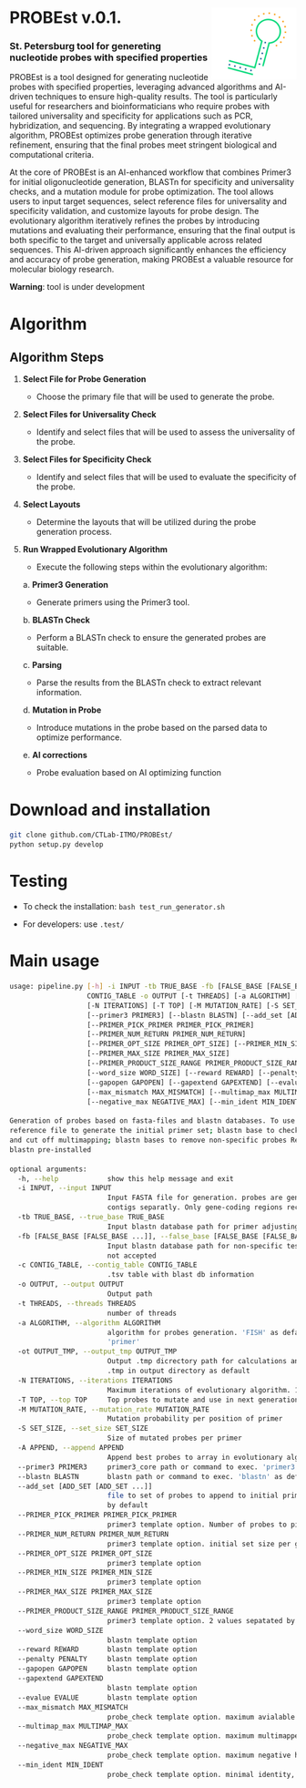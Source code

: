 # PROBEst v.0.1. <a href=""><img src="img/probest_logo.jpg" align="right" width="150" ></a> 
### St. Petersburg tool for genereting nucleotide probes with specified properties

PROBEst is a tool designed for generating nucleotide probes with specified properties, leveraging advanced algorithms and AI-driven techniques to ensure high-quality results. The tool is particularly useful for researchers and bioinformaticians who require probes with tailored universality and specificity for applications such as PCR, hybridization, and sequencing. By integrating a wrapped evolutionary algorithm, PROBEst optimizes probe generation through iterative refinement, ensuring that the final probes meet stringent biological and computational criteria.

At the core of PROBEst is an AI-enhanced workflow that combines Primer3 for initial oligonucleotide generation, BLASTn for specificity and universality checks, and a mutation module for probe optimization. The tool allows users to input target sequences, select reference files for universality and specificity validation, and customize layouts for probe design. The evolutionary algorithm iteratively refines the probes by introducing mutations and evaluating their performance, ensuring that the final output is both specific to the target and universally applicable across related sequences. This AI-driven approach significantly enhances the efficiency and accuracy of probe generation, making PROBEst a valuable resource for molecular biology research.

**Warning**: tool is under development

# Algorithm

## Algorithm Steps

1. **Select File for Probe Generation**
   - Choose the primary file that will be used to generate the probe.

2. **Select Files for Universality Check**
   - Identify and select files that will be used to assess the universality of the probe.

3. **Select Files for Specificity Check**
   - Identify and select files that will be used to evaluate the specificity of the probe.

4. **Select Layouts**
   - Determine the layouts that will be utilized during the probe generation process.

5. **Run Wrapped Evolutionary Algorithm**
   - Execute the following steps within the evolutionary algorithm:
   
   a. **Primer3 Generation**
      - Generate primers using the Primer3 tool.
      
   b. **BLASTn Check**
      - Perform a BLASTn check to ensure the generated probes are suitable.
      
   c. **Parsing**
      - Parse the results from the BLASTn check to extract relevant information.
      
   d. **Mutation in Probe**
      - Introduce mutations in the probe based on the parsed data to optimize performance.
  
   e. **AI corrections**
      - Probe evaluation based on AI optimizing function


# Download and installation

```bash
git clone github.com/CTLab-ITMO/PROBEst/
python setup.py develop
```

# Testing

- To check the installation: `bash test_run_generator.sh`

- For developers: use `.test/`

# Main usage

```bash
usage: pipeline.py [-h] -i INPUT -tb TRUE_BASE -fb [FALSE_BASE [FALSE_BASE ...]] -c
                   CONTIG_TABLE -o OUTPUT [-t THREADS] [-a ALGORITHM] [-ot OUTPUT_TMP]
                   [-N ITERATIONS] [-T TOP] [-M MUTATION_RATE] [-S SET_SIZE] [-A APPEND]
                   [--primer3 PRIMER3] [--blastn BLASTN] [--add_set [ADD_SET [ADD_SET ...]]]
                   [--PRIMER_PICK_PRIMER PRIMER_PICK_PRIMER]
                   [--PRIMER_NUM_RETURN PRIMER_NUM_RETURN]
                   [--PRIMER_OPT_SIZE PRIMER_OPT_SIZE] [--PRIMER_MIN_SIZE PRIMER_MIN_SIZE]
                   [--PRIMER_MAX_SIZE PRIMER_MAX_SIZE]
                   [--PRIMER_PRODUCT_SIZE_RANGE PRIMER_PRODUCT_SIZE_RANGE]
                   [--word_size WORD_SIZE] [--reward REWARD] [--penalty PENALTY]
                   [--gapopen GAPOPEN] [--gapextend GAPEXTEND] [--evalue EVALUE]
                   [--max_mismatch MAX_MISMATCH] [--multimap_max MULTIMAP_MAX]
                   [--negative_max NEGATIVE_MAX] [--min_ident MIN_IDENT]

Generation of probes based on fasta-files and blastn databases. To use it, select one
reference file to generate the initial primer set; blastn base to check primer universality
and cut off multimapping; blastn bases to remove non-specific probes Requires primer3 and
blastn pre-installed

optional arguments:
  -h, --help            show this help message and exit
  -i INPUT, --input INPUT
                        Input FASTA file for generation. probes are generated for different
                        contigs separatly. Only gene-coding regions recommended (.fna)
  -tb TRUE_BASE, --true_base TRUE_BASE
                        Input blastn database path for primer adjusting
  -fb [FALSE_BASE [FALSE_BASE ...]], --false_base [FALSE_BASE [FALSE_BASE ...]]
                        Input blastn database path for non-specific testing. Wildcards are
                        not accepted
  -c CONTIG_TABLE, --contig_table CONTIG_TABLE
                        .tsv table with blast db information
  -o OUTPUT, --output OUTPUT
                        Output path
  -t THREADS, --threads THREADS
                        number of threads
  -a ALGORITHM, --algorithm ALGORITHM
                        algorithm for probes generation. 'FISH' as default, also could be
                        'primer'
  -ot OUTPUT_TMP, --output_tmp OUTPUT_TMP
                        Output .tmp dicrectory path for calculations and data processing.
                        .tmp in output directory as default
  -N ITERATIONS, --iterations ITERATIONS
                        Maximum iterations of evolutionary algorithm. 100 by default
  -T TOP, --top TOP     Top probes to mutate and use in next generation
  -M MUTATION_RATE, --mutation_rate MUTATION_RATE
                        Mutation probability per position of primer
  -S SET_SIZE, --set_size SET_SIZE
                        Size of mutated probes per primer
  -A APPEND, --append APPEND
                        Append best probes to array in evolutionary algoritm
  --primer3 PRIMER3     primer3_core path or command to exec. 'primer3' as default
  --blastn BLASTN       blastn path or command to exec. 'blastn' as default
  --add_set [ADD_SET [ADD_SET ...]]
                        file to set of probes to append to initial primer3 generation. empty
                        by default
  --PRIMER_PICK_PRIMER PRIMER_PICK_PRIMER
                        primer3 template option. Number of probes to pick
  --PRIMER_NUM_RETURN PRIMER_NUM_RETURN
                        primer3 template option. initial set size per gene
  --PRIMER_OPT_SIZE PRIMER_OPT_SIZE
                        primer3 template option
  --PRIMER_MIN_SIZE PRIMER_MIN_SIZE
                        primer3 template option
  --PRIMER_MAX_SIZE PRIMER_MAX_SIZE
                        primer3 template option
  --PRIMER_PRODUCT_SIZE_RANGE PRIMER_PRODUCT_SIZE_RANGE
                        primer3 template option. 2 values sepatated by '-'
  --word_size WORD_SIZE
                        blastn template option
  --reward REWARD       blastn template option
  --penalty PENALTY     blastn template option
  --gapopen GAPOPEN     blastn template option
  --gapextend GAPEXTEND
                        blastn template option
  --evalue EVALUE       blastn template option
  --max_mismatch MAX_MISMATCH
                        probe_check template option. maximum avialable mismatch
  --multimap_max MULTIMAP_MAX
                        probe_check template option. maximum multimapped hits
  --negative_max NEGATIVE_MAX
                        probe_check template option. maximum negative hits
  --min_ident MIN_IDENT
                        probe_check template option. minimal identity, percent
```
